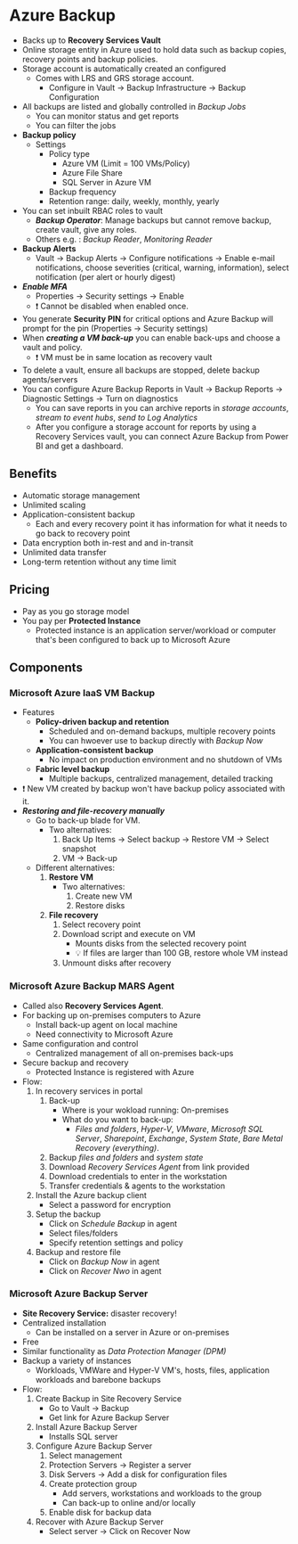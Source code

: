 # Azure Backup

- Backs up to **Recovery Services Vault**
- Online storage entity in Azure used to hold data such as backup copies, recovery points and backup policies.
- Storage account is automatically created an configured
  - Comes with LRS and GRS storage account.
    - Configure in Vault -> Backup Infrastructure -> Backup Configuration
- All backups are listed and globally controlled in *Backup Jobs*
  - You can monitor status and get reports
  - You can filter the jobs
- **Backup policy**
  - Settings
    - Policy type
      - Azure VM (Limit = 100 VMs/Policy)
      - Azure File Share
      - SQL Server in Azure VM
    - Backup frequency
    - Retention range: daily, weekly, monthly, yearly
- You can set inbuilt RBAC roles to vault
  - ***Backup Operator***: Manage backups but cannot remove backup, create vault, give any roles.
  - Others e.g. : *Backup Reader*, *Monitoring Reader*
- **Backup Alerts**
  - Vault -> Backup Alerts -> Configure notifications -> Enable e-mail notifications, choose severities (critical, warning, information), select notification (per alert or hourly digest)
- ***Enable MFA***
  - Properties -> Security settings -> Enable
  - ❗ Cannot be disabled when enabled once.
- You generate **Security PIN** for critical options and Azure Backup will prompt for the pin (Properties -> Security settings)
- When ***creating a VM back-up*** you can enable back-ups and choose a vault and policy.
  - ❗ VM must be in same location as recovery vault
- To delete a vault, ensure all backups are stopped, delete backup agents/servers
- You can configure Azure Backup Reports in Vault -> Backup Reports -> Diagnostic Settings -> Turn on diagnostics
  - You can save reports in you can archive reports in *storage accounts*, *stream to event hubs*, *send to Log Analytics*
  - After you configure a storage account for reports by using a Recovery Services vault, you can connect Azure Backup from Power BI and get a dashboard.

## Benefits

- Automatic storage management
- Unlimited scaling
- Application-consistent backup
  - Each and every recovery point it has information for what it needs to go back to recovery point
- Data encryption both in-rest and and in-transit
- Unlimited data transfer
- Long-term retention without any time limit

## Pricing

- Pay as you go storage model
- You pay per **Protected Instance**
  - Protected instance is an application server/workload or computer that's been configured to back up to Microsoft Azure

## Components

### Microsoft Azure IaaS VM Backup

- Features
  - **Policy-driven backup and retention**
    - Scheduled and on-demand backups, multiple recovery points
    - You can hwoever use to backup directly with *Backup Now*
  - **Application-consistent backup**
    - No impact on production environment and no shutdown of VMs
  - **Fabric level backup**
    - Multiple backups, centralized management, detailed tracking
- ❗ New VM created by backup won't have backup policy associated with it.
- ***Restoring and file-recovery manually***
  - Go to back-up blade for VM.
    - Two alternatives:
      1. Back Up Items -> Select backup -> Restore VM -> Select snapshot
      2. VM -> Back-up
  - Different alternatives:
    1. **Restore VM**
        - Two alternatives:
          1. Create new VM
          2. Restore disks
    2. **File recovery**
        1. Select recovery point
        2. Download script and execute on VM
            - Mounts disks from the selected recovery point
            - 💡 If files are larger than 100 GB, restore whole VM instead
        3. Unmount disks after recovery

### Microsoft Azure Backup MARS Agent

- Called also **Recovery Services Agent**.
- For backing up on-premises computers to Azure
  - Install back-up agent on local machine
  - Need connectivity to Microsoft Azure
- Same configuration and control
  - Centralized management of all on-premises back-ups
- Secure backup and recovery
  - Protected Instance is registered with Azure
- Flow:
  1. In recovery services in portal
      1. Back-up
          - Where is your wokload running: On-premises
          - What do you want to back-up:
            - *Files and folders*, *Hyper-V*, *VMware*, *Microsoft SQL Server*, *Sharepoint*, *Exchange*, *System State*, *Bare Metal Recovery (everything)*.
      2. Backup *files and folders* and *system state*
      3. Download *Recovery Services Agent* from link provided
      4. Download credentials to enter in the workstation
      5. Transfer credentials & agents to the workstation
  2. Install the Azure backup client
      - Select a password for encryption
  3. Setup the backup
      - Click on *Schedule Backup* in agent
      - Select files/folders
      - Specify retention settings and policy
  4. Backup and restore file
      - Click on *Backup Now* in agent
      - Click on *Recover Nwo* in agent

### Microsoft Azure Backup Server

- **Site Recovery Service:** disaster recovery!
- Centralized installation
  - Can be installed on a server in Azure or on-premises
- Free
- Similar functionality as *Data Protection Manager (DPM)*
- Backup a variety of instances
  - Workloads, VMWare and Hyper-V VM's, hosts, files, application workloads and barebone backups
- Flow:
  1. Create Backup in Site Recovery Service
      - Go to Vault -> Backup
      - Get link for Azure Backup Server
  2. Install Azure Backup Server
      - Installs SQL server
  3. Configure Azure Backup Server
      1. Select management
      2. Protection Servers -> Register a server
      3. Disk Servers -> Add a disk for configuration files
      4. Create protection group
            - Add servers, workstations and workloads to the group
            - Can back-up to online and/or locally
      5. Enable disk for backup data
  4. Recover with Azure Backup Server
      - Select server -> Click on Recover Now
